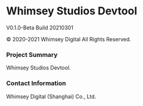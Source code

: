 # Whimsey Studios Devtool
V0.1.0-Beta Build 20210301

© 2020-2021 Whimsey Digital All Rights Reserved.

### Project Summary
Whimsey Studios Devtool.

### Contact Information
Whimsey Digital (Shanghai) Co., Ltd.
